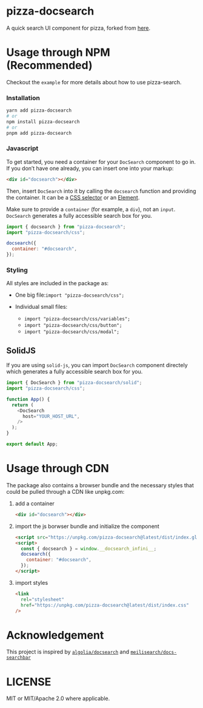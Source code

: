 # pizza-docsearch

A quick search UI component for pizza, forked from [here](https://github.com/tauri-apps/meilisearch-docsearch).

# Usage through NPM (Recommended)

Checkout the `example` for more details about how to use pizza-search.


### Installation

```sh
yarn add pizza-docsearch
# or
npm install pizza-docsearch
# or
pnpm add pizza-docsearch
```

### Javascript

To get started, you need a container for your `DocSearch` component to go in. If you don’t have one already, you can insert one into your markup:

```html
<div id="docsearch"></div>
```

Then, insert `DocSearch` into it by calling the `docsearch` function and providing the container. It can be a [CSS selector](https://developer.mozilla.org/en-US/docs/web/css/css_selectors) or an [Element](https://developer.mozilla.org/en-us/docs/web/api/htmlelement).

Make sure to provide a `container` (for example, a `div`), not an `input`. `DocSearch` generates a fully accessible search box for you.

```js
import { docsearch } from "pizza-docsearch";
import "pizza-docsearch/css";

docsearch({
  container: "#docsearch",
});
```

### Styling

All styles are included in the package as:

- One big file:`import "pizza-docsearch/css";`

- Individual small files:
  - `import "pizza-docsearch/css/variables";`
  - `import "pizza-docsearch/css/button";`
  - `import "pizza-docsearch/css/modal";`

## SolidJS

If you are using `solid-js`, you can import `DocSearch` component directely which generates a fully accessible search box for you.

```js
import { DocSearch } from "pizza-docsearch/solid";
import "pizza-docsearch/css";

function App() {
  return (
    <DocSearch
      host="YOUR_HOST_URL",
    />
  );
}

export default App;
```

# Usage through CDN

The package also contains a browser bundle and the necessary styles that could be pulled through a CDN like unpkg.com:

1. add a container

   ```html
   <div id="docsearch"></div>
   ```

2. import the js borwser bundle and initialize the component

   ```html
   <script src="https://unpkg.com/pizza-docsearch@latest/dist/index.global.js"></script>
   <script>
     const { docsearch } = window.__docsearch_infini__;
     docsearch({
       container: "#docsearch",
     });
   </script>
   ```

3. import styles

   ```html
   <link
     rel="stylesheet"
     href="https://unpkg.com/pizza-docsearch@latest/dist/index.css"
   />
   ```

# Acknowledgement

This project is inspired by [`algolia/docsearch`](https://github.com/algolia/docsearch/) and [`meilisearch/docs-searchbar`](https://github.com/meilisearch/docs-searchbar.js/)

# LICENSE

MIT or MIT/Apache 2.0 where applicable.
